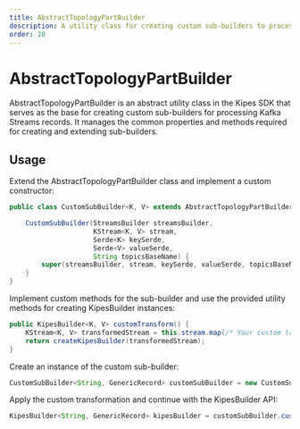 ```yaml
---
title: AbstractTopologyPartBuilder
description: A utility class for creating custom sub-builders to process Kafka Streams records.
order: 20
---
```


# AbstractTopologyPartBuilder

AbstractTopologyPartBuilder is an abstract utility class in the Kipes SDK that serves as the base for creating custom
sub-builders for processing Kafka Streams records. It manages the common properties and methods required for creating
and extending sub-builders.

## Usage

Extend the AbstractTopologyPartBuilder class and implement a custom constructor:

```java
public class CustomSubBuilder<K, V> extends AbstractTopologyPartBuilder<K, V> {

    CustomSubBuilder(StreamsBuilder streamsBuilder,
                     KStream<K, V> stream,
                     Serde<K> keySerde,
                     Serde<V> valueSerde,
                     String topicsBaseName) {
        super(streamsBuilder, stream, keySerde, valueSerde, topicsBaseName);
    }
}
```
Implement custom methods for the sub-builder and use the provided utility methods for creating KipesBuilder instances:

```java
public KipesBuilder<K, V> customTransform() {
    KStream<K, V> transformedStream = this.stream.map(/* Your custom transformation */);
    return createKipesBuilder(transformedStream);
}
```

Create an instance of the custom sub-builder:

```java
CustomSubBuilder<String, GenericRecord> customSubBuilder = new CustomSubBuilder<>(streamsBuilder, stream, keySerde, valueSerde, topicsBaseName);
```

Apply the custom transformation and continue with the KipesBuilder API:

```java
KipesBuilder<String, GenericRecord> kipesBuilder = customSubBuilder.customTransform();
```
